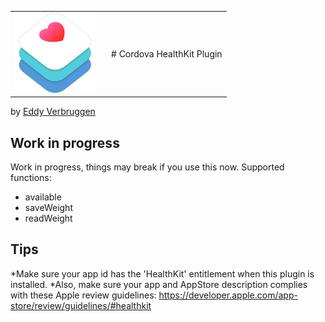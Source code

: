 <table width="100%">
  <tr>
    <td width="140"><img src="img/healthkit-hero_2x.png" width="128px" height="128px"/></td>
    <td># Cordova HealthKit Plugin</td>
  </tr>
</table>

by [Eddy Verbruggen](https://twitter.com/eddyverbruggen)


## Work in progress
Work in progress, things may break if you use this now. Supported functions:

* available
* saveWeight
* readWeight


## Tips
*Make sure your app id has the 'HealthKit' entitlement when this plugin is installed.
*Also, make sure your app and AppStore description complies with these Apple review guidelines: https://developer.apple.com/app-store/review/guidelines/#healthkit
